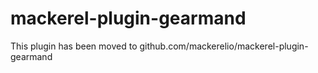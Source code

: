 mackerel-plugin-gearmand
=======================

This plugin has been moved to github.com/mackerelio/mackerel-plugin-gearmand
